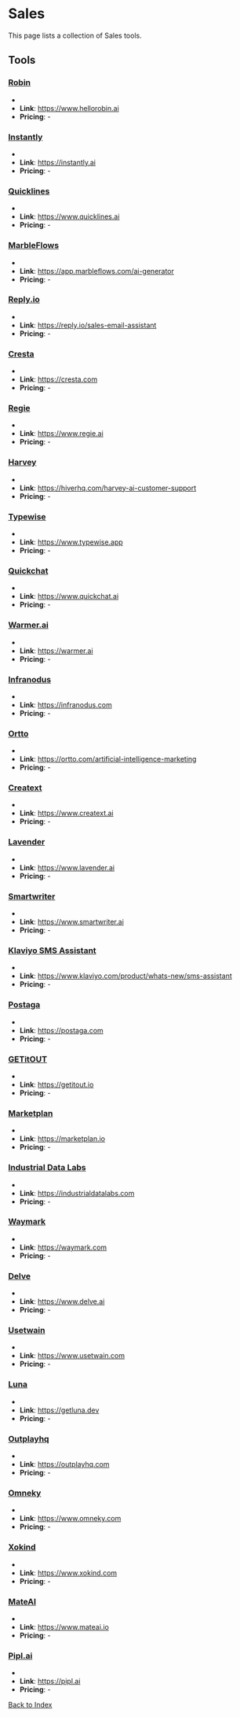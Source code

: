 # Sales

This page lists a collection of Sales tools.

## Tools

### [Robin](https://www.hellorobin.ai)
-
- **Link**: https://www.hellorobin.ai
- **Pricing**: -

### [Instantly](https://instantly.ai)
-
- **Link**: https://instantly.ai
- **Pricing**: -

### [Quicklines](https://www.quicklines.ai)
-
- **Link**: https://www.quicklines.ai
- **Pricing**: -

### [MarbleFlows](https://app.marbleflows.com/ai-generator)
-
- **Link**: https://app.marbleflows.com/ai-generator
- **Pricing**: -

### [Reply.io](https://reply.io/sales-email-assistant)
-
- **Link**: https://reply.io/sales-email-assistant
- **Pricing**: -

### [Cresta](https://cresta.com)
-
- **Link**: https://cresta.com
- **Pricing**: -

### [Regie](https://www.regie.ai)
-
- **Link**: https://www.regie.ai
- **Pricing**: -

### [Harvey](https://hiverhq.com/harvey-ai-customer-support)
-
- **Link**: https://hiverhq.com/harvey-ai-customer-support
- **Pricing**: -

### [Typewise](https://www.typewise.app)
-
- **Link**: https://www.typewise.app
- **Pricing**: -

### [Quickchat](https://www.quickchat.ai)
-
- **Link**: https://www.quickchat.ai
- **Pricing**: -

### [Warmer.ai](https://warmer.ai)
-
- **Link**: https://warmer.ai
- **Pricing**: -

### [Infranodus](https://infranodus.com)
-
- **Link**: https://infranodus.com
- **Pricing**: -

### [Ortto](https://ortto.com/artificial-intelligence-marketing)
-
- **Link**: https://ortto.com/artificial-intelligence-marketing
- **Pricing**: -

### [Creatext](https://www.creatext.ai)
-
- **Link**: https://www.creatext.ai
- **Pricing**: -

### [Lavender](https://www.lavender.ai)
-
- **Link**: https://www.lavender.ai
- **Pricing**: -

### [Smartwriter](https://www.smartwriter.ai)
-
- **Link**: https://www.smartwriter.ai
- **Pricing**: -

### [Klaviyo SMS Assistant](https://www.klaviyo.com/product/whats-new/sms-assistant)
-
- **Link**: https://www.klaviyo.com/product/whats-new/sms-assistant
- **Pricing**: -

### [Postaga](https://postaga.com)
-
- **Link**: https://postaga.com
- **Pricing**: -

### [GETitOUT](https://getitout.io)
-
- **Link**: https://getitout.io
- **Pricing**: -

### [Marketplan](https://marketplan.io)
-
- **Link**: https://marketplan.io
- **Pricing**: -

### [Industrial Data Labs](https://industrialdatalabs.com)
-
- **Link**: https://industrialdatalabs.com
- **Pricing**: -

### [Waymark](https://waymark.com)
-
- **Link**: https://waymark.com
- **Pricing**: -

### [Delve](https://www.delve.ai)
-
- **Link**: https://www.delve.ai
- **Pricing**: -

### [Usetwain](https://www.usetwain.com)
-
- **Link**: https://www.usetwain.com
- **Pricing**: -

### [Luna](https://getluna.dev)
-
- **Link**: https://getluna.dev
- **Pricing**: -

### [Outplayhq](https://outplayhq.com)
-
- **Link**: https://outplayhq.com
- **Pricing**: -

### [Omneky](https://www.omneky.com)
-
- **Link**: https://www.omneky.com
- **Pricing**: -

### [Xokind](https://www.xokind.com)
-
- **Link**: https://www.xokind.com
- **Pricing**: -

### [MateAI](https://www.mateai.io)
-
- **Link**: https://www.mateai.io
- **Pricing**: -

### [Pipl.ai](https://pipl.ai)
-
- **Link**: https://pipl.ai
- **Pricing**: -


[Back to Index](../README.MD)
